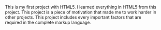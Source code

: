 This is my first project with HTML5.
I learned everything in HTML5 from this project.
This project is a piece of motivation that made me to work harder in other projects.
This project includes every important factors that are required in the complete markup language.
